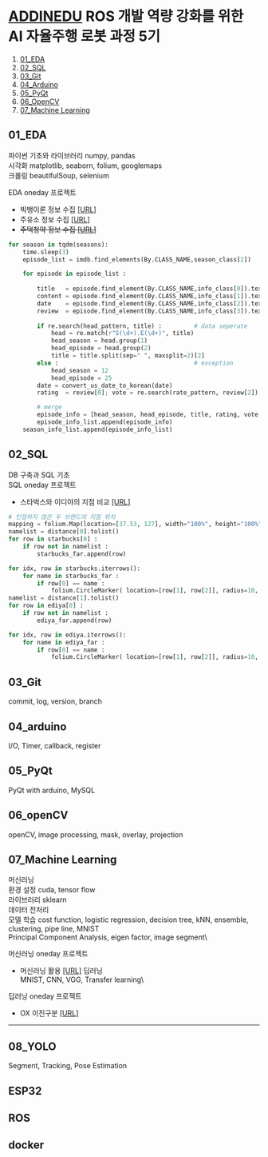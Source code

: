 # [ADDINEDU](https://github.com/addinedu-ros-5th) ROS 개발 역량 강화를 위한 AI 자율주행 로봇 과정 5기
1. [01_EDA](#01_eda)
2. [02_SQL](#02_sql)
3. [03_Git](#03_git)
4. [04_Arduino](#04_arduino)
5. [05_PyQt](#05_pyqt)
6. [06_OpenCV](#06_opencv)
7. [07_Machine Learning](#07_machine-learning)

## 01_EDA

파이썬 기초와 라이브러리 numpy, pandas\
시각화 matplotlib, seaborn, folium, googlemaps\
크롤링 beautifulSoup, selenium

EDA oneday 프로젝트
* 빅뱅이론 정보 수집 [[URL]](https://github.com/OProcessing/Bootcamp_addinedu/blob/main/01_EDA/src/0229_eda_bigbang_han.ipynb)
* 주유소 정보 수집 [[URL]](https://github.com/OProcessing/Bootcamp_addinedu/blob/main/01_EDA/src/0229_eda_gasStation_han.ipynb)
* ~~주택청약 정보 수집 [[URL]](https://github.com/OProcessing/Bootcamp_addinedu/blob/main/01_EDA/src/0229_eda_applyhome_han.ipynb)~~
```python
for season in tqdm(seasons):
    time.sleep(3)
    episode_list = imdb.find_elements(By.CLASS_NAME,season_class[2])    # episodes

    for episode in episode_list :
        
        title   = episode.find_element(By.CLASS_NAME,info_class[0]).text                    # head: season, episode, title
        content = episode.find_element(By.CLASS_NAME,info_class[1]).text                    # content
        date    = episode.find_element(By.CLASS_NAME,info_class[2]).text                    # aired date
        review  = episode.find_element(By.CLASS_NAME,info_class[3]).text.split(sep="\n")    # review : ratings, votes
        
        if re.search(head_pattern, title) :         # data seperate
            head = re.match(r"S(\d+).E(\d+)", title)
            head_season = head.group(1)
            head_episode = head.group(2)
            title = title.split(sep=" ", maxsplit=2)[2]
        else :                                      # exception
            head_season = 12
            head_episode = 25
        date = convert_us_date_to_korean(date)
        rating  = review[0]; vote = re.search(rate_pattern, review[2]).group(1)

        # merge
        episode_info = [head_season, head_episode, title, rating, vote, date, content]
        episode_info_list.append(episode_info)
    season_info_list.append(episode_info_list)
```

## 02_SQL
DB 구축과 SQL 기초\
SQL oneday 프로젝트
* 스타벅스와 이디야의 지점 비교 [[URL]](https://github.com/OProcessing/Bootcamp_addinedu/blob/main/02_SQL/src/starbucks_edia_Han.ipynb)
```python
# 인접하지 않은 두 브랜드의 지점 위치
mapping = folium.Map(location=[37.53, 127], width="100%", height="100%", zoom_start=11.8)
namelist = distance[0].tolist()
for row in starbucks[0] :
    if row not in namelist :
        starbucks_far.append(row)

for idx, row in starbucks.iterrows():
    for name in starbucks_far :
        if row[0] == name :
            folium.CircleMarker( location=[row[1], row[2]], radius=10, fill=True, color='red', fill_color='red', tooltip=row[0]).add_to(mapping)
namelist = distance[1].tolist()
for row in ediya[0] :
    if row not in namelist :
        ediya_far.append(row)

for idx, row in ediya.iterrows():
    for name in ediya_far :
        if row[0] == name :
            folium.CircleMarker( location=[row[1], row[2]], radius=10, fill=True, color='red', fill_color='red', tooltip=row[0]).add_to(mapping)

```


## 03_Git
commit, log, version, branch

## 04_arduino
I/O, Timer, callback, register

## 05_PyQt
PyQt with arduino, MySQL

## 06_openCV
openCV, image processing, mask, overlay, projection

## 07_Machine Learning
머신러닝\
환경 설정 cuda, tensor flow\
라이브러리 sklearn\
데이터 전처리\
모델 학습 cost function, logistic regression, decision tree, kNN, ensemble, clustering, pipe line, MNIST\
Principal Component Analysis, eigen factor, image segment\

머신러닝 oneday 프로젝트
* 머신러닝 활용 [[URL]](https://github.com/OProcessing/Bootcamp_addinedu/blob/main/07_MachineLearning/src/ox.ipynb)
딥러닝\
MNIST, CNN, VGG, Transfer learning\

딥러닝 oneday 프로젝트
* OX 이진구분 [[URL]](https://github.com/OProcessing/Bootcamp_addinedu/blob/main/07_MachineLearning/src/0508_W12D3C1_OneDay.ipynb)
---
## 08_YOLO
Segment, Tracking, Pose Estimation

## ESP32
## ROS
## docker

